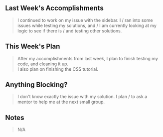## Last Week's Accomplishments

> I continued to work on my issue with the sidebar. I /
> ran into some issues while testing my solutions, and /
> I am currently looking at my logic to see if there is /
> and testing other solutions.

## This Week's Plan

> After my accomplishments from last week, I plan to finish testing my code, and cleaning it up. \
> I also plan on finishing the CSS tutorial.

## Anything Blocking?

> I don't know exactly the issue with my solution. I plan /
> to ask a mentor to help me at the next small group.

## Notes

> N/A